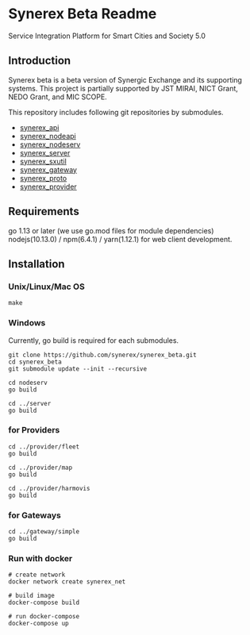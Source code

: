 # Synerex Beta Readme
Service Integration Platform for Smart Cities and Society 5.0

## Introduction
Synerex beta is a beta version of Synergic Exchange and its supporting systems.
This project is partially supported by JST MIRAI, NICT Grant, NEDO Grant, and MIC SCOPE.

This repository includes following git repositories by submodules.
- [synerex_api](https://github.com/synerex/synerex_api)
- [synerex_nodeapi](https://github.com/synerex/synerex_nodeapi)
- [synerex_nodeserv](https://github.com/synerex/synerex_nodeserv)
- [synerex_server](https://github.com/synerex/synerex_server)
- [synerex_sxutil](https://github.com/synerex/synerex_sxutil)
- [synerex_gateway](https://github.com/synerex/synerex_gateway)
- [synerex_proto](https://github.com/synerex/synerex_proto)
- [synerex_provider](https://github.com/synerex/synerex_provider)

## Requirements
go 1.13 or later (we use go.mod files for module dependencies)
nodejs(10.13.0) / npm(6.4.1) / yarn(1.12.1) for web client development.

## Installation
### Unix/Linux/Mac OS

    make

### Windows
Currently, go build is required for each submodules.

    git clone https://github.com/synerex/synerex_beta.git
    cd synerex_beta
    git submodule update --init --recursive

    cd nodeserv
    go build

    cd ../server
    go build

### for Providers

    cd ../provider/fleet
    go build

    cd ../provider/map
    go build

    cd ../provider/harmovis
    go build

### for Gateways

    cd ../gateway/simple
    go build

### Run with docker
``` shell
# create network
docker network create synerex_net

# build image
docker-compose build

# run docker-compose
docker-compose up
```
